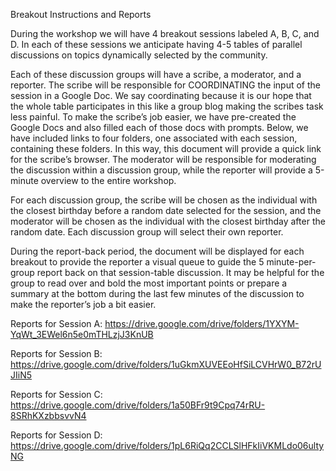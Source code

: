 Breakout Instructions and Reports

During the workshop we will have 4 breakout sessions labeled A, B, C, and D. In each of these sessions we anticipate having 4-5 tables of parallel discussions on topics dynamically selected by the community. 

Each of these discussion groups will have a scribe, a moderator, and a reporter. The scribe will be responsible for COORDINATING the input of the session in a Google Doc. We say coordinating because it is our hope that the whole table participates in this like a group blog making the scribes task less painful. To make the scribe’s job easier, we have pre-created the Google Docs and also filled each of those docs with prompts. Below, we have included links to four folders, one associated with each session, containing these folders. In this way, this document will provide a quick link for the scribe’s browser. The moderator will be responsible for moderating the discussion within a discussion group, while the reporter will provide a 5-minute overview to the entire workshop.

For each discussion group, the scribe will be chosen as the individual with the closest birthday before a random date selected for the session, and the moderator will be chosen as the individual with the closest birthday after the random date. Each discussion group will select their own reporter.

During the report-back period, the document will be displayed for each breakout to provide the reporter a visual queue to guide the 5 minute-per-group report back on that session-table discussion. It may be helpful for the group to read over and bold the most important points or prepare a summary at the bottom during the last few minutes of the discussion to make the reporter’s job a bit easier.

Reports for Session A: https://drive.google.com/drive/folders/1YXYM-YqWt_3EWel6n5e0mTHLzjJ3KnUB

Reports for Session B: https://drive.google.com/drive/folders/1uGkmXUVEEoHfSiLCVHrW0_B72rUJIiN5

Reports for Session C: https://drive.google.com/drive/folders/1a50BFr9t9Cpq74rRU-8SRhKXzbbsvvN4

Reports for Session D: https://drive.google.com/drive/folders/1pL6RiQq2CCLSlHFkIiVKMLdo06ultyNG
